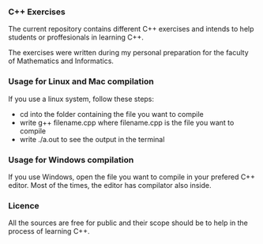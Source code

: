 ### C++ Exercises
The current repository contains different C++ exercises and intends to help students or proffesionals in learning C++.

The exercises were written during my personal preparation for the faculty of Mathematics and Informatics. 

### Usage for Linux and Mac compilation
If you use a linux system, follow these steps:
- cd into the folder containing the file you want to compile
- write g++ filename.cpp where filename.cpp is the file you want to compile
- write ./a.out to see the output in the terminal

### Usage for Windows compilation
If you use Windows, open the file you want to compile in your prefered C++ editor. Most of the times, the editor has compilator also inside. 

### Licence
All the sources are free for public and their scope should be to help in the process of learning C++.
  
